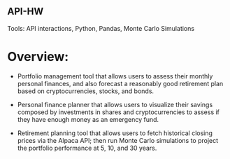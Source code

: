 ## API-HW

Tools: API interactions, Python, Pandas, Monte Carlo Simulations

# Overview:
- Portfolio management tool that allows users to assess their monthly personal finances, and 
also forecast a reasonably good retirement plan based on cryptocurrencies, stocks, and bonds.

- Personal finance planner that allows users to visualize their savings composed by 
investments in shares and cryptocurrencies to assess if they have enough money as an emergency fund.

- Retirement planning tool that allows users to fetch historical closing prices via the Alpaca API; 
then run Monte Carlo simulations to project the portfolio performance at 5, 10, and 30 years. 

